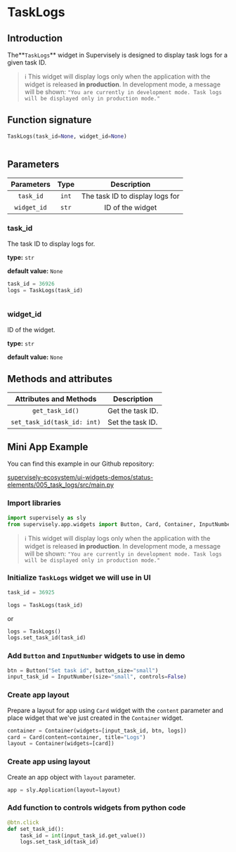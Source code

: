 # TaskLogs

## Introduction

The**`TaskLogs`** widget in Supervisely is designed to display task logs for a given task ID.

> ℹ️ This widget will display logs only when the application with the widget is released **in production**. In development mode, a message will be shown: `"You are currently in development mode. Task logs will be displayed only in production mode."`

## Function signature

```python
TaskLogs(task_id=None, widget_id=None)
```

<figure><img src="https://user-images.githubusercontent.com/79905215/249870664-619dfbce-8ac6-44ec-b52a-15f675e74dfa.png" alt=""><figcaption></figcaption></figure>

## Parameters

|  Parameters |  Type |           Description           |
| :---------: | :---: | :-----------------------------: |
|  `task_id`  | `int` | The task ID to display logs for |
| `widget_id` | `str` |         ID of the widget        |

### task\_id

The task ID to display logs for.

**type:** `str`

**default value:** `None`

```python
task_id = 36926
logs = TaskLogs(task_id)
```

<figure><img src="https://user-images.githubusercontent.com/79905215/250025703-2a616b26-af64-4608-8fc3-6ff5476cda7c.png" alt=""><figcaption></figcaption></figure>

### widget\_id

ID of the widget.

**type:** `str`

**default value:** `None`

## Methods and attributes

|    Attributes and Methods   | Description      |
| :-------------------------: | ---------------- |
|       `get_task_id()`       | Get the task ID. |
| `set_task_id(task_id: int)` | Set the task ID. |

## Mini App Example

You can find this example in our Github repository:

[supervisely-ecosystem/ui-widgets-demos/status-elements/005\_task\_logs/src/main.py](https://github.com/supervisely-ecosystem/ui-widgets-demos/blob/master/status%20elements/005\_task\_logs/src/main.py)

### Import libraries

```python
import supervisely as sly
from supervisely.app.widgets import Button, Card, Container, InputNumber, TaskLogs
```

> ℹ️ This widget will display logs only when the application with the widget is released **in production**. In development mode, a message will be shown: `"You are currently in development mode. Task logs will be displayed only in production mode."`

### Initialize `TaskLogs` widget we will use in UI

```python
task_id = 36925

logs = TaskLogs(task_id)
```

or

```python
logs = TaskLogs()
logs.set_task_id(task_id)
```

### Add `Button` and `InputNumber` widgets to use in demo

```python
btn = Button("Set task id", button_size="small")
input_task_id = InputNumber(size="small", controls=False)
```

### Create app layout

Prepare a layout for app using `Card` widget with the `content` parameter and place widget that we've just created in the `Container` widget.

```python
container = Container(widgets=[input_task_id, btn, logs])
card = Card(content=container, title="Logs")
layout = Container(widgets=[card])
```

### Create app using layout

Create an app object with `layout` parameter.

```python
app = sly.Application(layout=layout)
```

### Add function to controls widgets from python code

```python
@btn.click
def set_task_id():
    task_id = int(input_task_id.get_value())
    logs.set_task_id(task_id)
```
